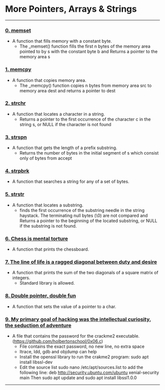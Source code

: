 # More Pointers, Arrays & Strings
---

### [0. memset](./0-memset.c)
* A function that fills memory with a constant byte.
	- The _memset() function fills the first n bytes of the memory area pointed to by s with the constant byte b and Returns a pointer to the memory area s


### [1. memcpy](./1-memcpy.c)
* A function that copies memory area.
	- The _memcpy() function copies n bytes from memory area src to memory area dest and returns a pointer to dest


### [2. strchr](./2-strchr.c)
* A function that locates a character in a string.
	- Returns a pointer to the first occurrence of the character c in the string s, or NULL if the character is not found


### [3. strspn](./3-strspn.c)
* A function that gets the length of a prefix substring.
	- Returns the number of bytes in the initial segment of s which consist only of bytes from accept


### [4. strpbrk](./4-strpbrk.c)
* A function that searches a string for any of a set of bytes.


### [5. strstr](./5-strstr.c)
* A function that locates a substring.
	- finds the first occurrence of the substring needle in the string haystack. The terminating null bytes (\0) are not compared and Returns a pointer to the beginning of the located substring, or NULL if the substring is not found.

### [6. Chess is mental torture](./7-print_chessboard.c)
* A function that prints the chessboard.


### [7. The line of life is a ragged diagonal between duty and desire](./8-print_diagsums.c)
* A function that prints the sum of the two diagonals of a square matrix of integers.
	- Standard library is allowed.


### [8. Double pointer, double fun](./100-set_string.c)
* A function that sets the value of a pointer to a char.


### [9. My primary goal of hacking was the intellectual curiosity, the seduction of adventure](./101-crackme_password)
* A file that contains the password for the crackme2 executable.(https://github.com/holbertonschool/0x06.c)
	- File contains the exact password, no new line, no extra space
	- ltrace, ldd, gdb and objdump can help
	- Install the openssl library to run the crakme2 program: sudo apt install libssl-dev
	- Edit the source list sudo nano /etc/apt/sources.list to add the following line: deb http://security.ubuntu.com/ubuntu xenial-security main Then sudo apt update and sudo apt install libssl1.0.0

---
